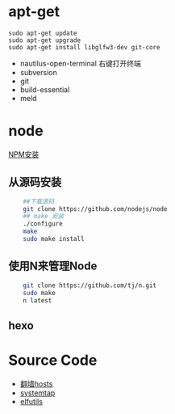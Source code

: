 


# apt-get
```
sudo apt-get update
sudo apt-get upgrade
sudo apt-get install libglfw3-dev git-core
```
 + nautilus-open-terminal
    右键打开终端
 + subversion
 + git
 + build-essential
 + meld
# node
[NPM安装](http://n.thepana.com/2013/09/21/nodejs_install/)
## 从源码安装
```bash
    ##下载源码
    git clone https://github.com/nodejs/node
    ## make 安装
    ./configure
    make
    sudo make install
```
## 使用N来管理Node
```bash
    git clone https://github.com/tj/n.git
    sudo make
    n latest
```

## hexo


# Source Code
+ [翻墙hosts](https://raw.githubusercontent.com/racaljk/hosts/master/hosts)
+ [systemtap](https://sourceware.org/systemtap/ftp/releases/)
+ [elfutils](https://fedorahosted.org/releases/e/l/elfutils/)

